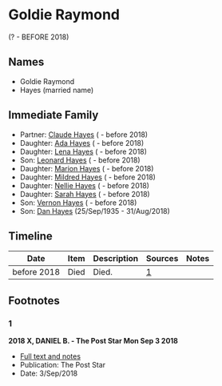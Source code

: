 ﻿---
layout: person
subject_key: i2876469
permalink: /people/i2876469
---

# Goldie Raymond
(? - BEFORE 2018)

## Names

* Goldie Raymond
* Hayes (married name)

## Immediate Family

* Partner: [Claude Hayes](./@99088640@-claude-hayes-b-d2018.md) ( - before 2018)
* Daughter: [Ada Hayes](./@80079834@-ada-hayes-b-d2018.md) ( - before 2018)
* Daughter: [Lena Hayes](./@80081989@-lena-hayes-b-d2018.md) ( - before 2018)
* Son: [Leonard Hayes](./@36021443@-leonard-hayes-b-d2018.md) ( - before 2018)
* Daughter: [Marion Hayes](./@15147548@-marion-hayes-b-d2018.md) ( - before 2018)
* Daughter: [Mildred Hayes](./@57477342@-mildred-hayes-b-d2018.md) ( - before 2018)
* Daughter: [Nellie Hayes](./@5410300@-nellie-hayes-b-d2018.md) ( - before 2018)
* Daughter: [Sarah Hayes](./@32431312@-sarah-hayes-b-d2018.md) ( - before 2018)
* Son: [Vernon Hayes](./@31599970@-vernon-hayes-b-d2018.md) ( - before 2018)
* Son: [Dan Hayes](./@76918782@-dan-hayes-b1935-9-25-d2018-8-31.md) (25/Sep/1935 - 31/Aug/2018)

## Timeline

Date | Item | Description | Sources | Notes
---|---|---|---|---
before 2018 | Died | Died. | [1](#1) | 

## Footnotes

### 1

**2018 X, DANIEL B. - The Post Star Mon Sep 3 2018**

* [Full text and notes](../sources/@85440892@-2018-hayes,-daniel-b.-the-post-star-mon-sep-3-2018.md)
* Publication: The Post Star
* Date: 3/Sep/2018

